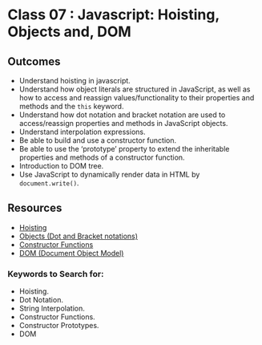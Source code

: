 # Class 07 : Javascript: Hoisting, Objects and, DOM

## Outcomes

- Understand hoisting in javascript.
- Understand how object literals are structured in JavaScript, as well as how to access and reassign values/functionality to their properties and methods and the `this` keyword.
- Understand how dot notation and bracket notation are used to access/reassign properties and methods in JavaScript objects.
- Understand interpolation expressions.
- Be able to build and use a constructor function.
- Be able to use the ‘prototype’ property to extend the inheritable properties and methods of a constructor function.
- Introduction to DOM tree.
- Use JavaScript to dynamically render data in HTML by `document.write()`.


## Resources
* [Hoisting](https://www.javascripttutorial.net/javascript-hoisting/)
* [Objects (Dot and Bracket notations)](https://developer.mozilla.org/en-US/docs/Learn/JavaScript/Objects/Basics)
* [Constructor Functions](https://www.programiz.com/javascript/constructor-function)
* [DOM (Document Object Model)](https://gabrieltanner.org/blog/javascript-dom-introduction)

### Keywords to Search for: 
* Hoisting.
* Dot Notation.
* String Interpolation.
* Constructor Functions.
* Constructor Prototypes.
* DOM